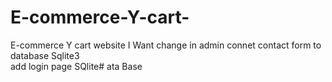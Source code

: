 # E-commerce-Y-cart-
E-commerce Y cart website
 I Want change in admin 
 connet contact form to database
Sqlite3  
add login page
SQlite# ata Base
